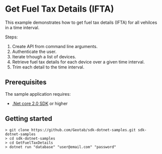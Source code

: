 # Get Fuel Tax Details (IFTA)

 This example demonstrates how to get fuel tax details (IFTA) for all vehilces in a time interval.

Steps:

1. Create API from command line arguments.
1. Authenticate the user.
1. Iterate trhough a list of devices.
1. Retrieve fuel tax details for each device over a given time interval.
1. Trim each detail to the time interval.

## Prerequisites

The sample application requires:

- [.Net core 2.0 SDK](https://dot.net/core) or higher

## Getting started

```shell
> git clone https://github.com/Geotab/sdk-dotnet-samples.git sdk-dotnet-samples
> cd sdk-dotnet-samples
> cd GetFuelTaxDetails
> dotnet run "database" "user@email.com" "password"
```
